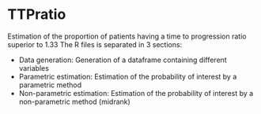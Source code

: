 # TTPratio
Estimation of the proportion of patients having a time to progression ratio superior to 1.33
The R files is separated in 3 sections:
- Data generation:
Generation of a dataframe containing different variables 
- Parametric estimation:
Estimation of the probability of interest by a parametric method
- Non-parametric estimation:
Estimation of the probability of interest by a non-parametric method (midrank)
